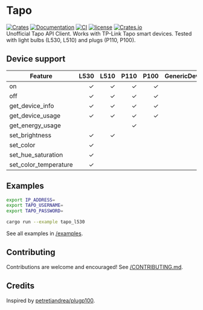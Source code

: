 # Tapo

[![Crates][crates_badge]][crates]
[![Documentation][documentation_badge]][documentation]
[![CI][ci_badge]][ci]
[![license][license_badge]][license]
[![Crates.io][crates_downloads_badge]][crates]\
Unofficial Tapo API Client. Works with TP-Link Tapo smart devices. Tested with light bulbs (L530, L510) and plugs (P110, P100).

## Device support

| Feature               |    L530 |    L510 |    P110 |    P100 | GenericDevice |
| --------------------- | ------: | ------: | ------: | ------: | ------------: |
| on                    | &check; | &check; | &check; | &check; |       &check; |
| off                   | &check; | &check; | &check; | &check; |       &check; |
| get_device_info       | &check; | &check; | &check; | &check; |       &check; |
| get_device_usage      | &check; | &check; | &check; | &check; |       &check; |
| get_energy_usage      |         |         | &check; |         |               |
| set_brightness        | &check; | &check; |         |         |               |
| set_color             | &check; |         |         |         |               |
| set_hue_saturation    | &check; |         |         |         |               |
| set_color_temperature | &check; |         |         |         |               |

## Examples

```bash
export IP_ADDRESS=
export TAPO_USERNAME=
export TAPO_PASSWORD=

cargo run --example tapo_l530
```

See all examples in [/examples][examples].

## Contributing

Contributions are welcome and encouraged! See [/CONTRIBUTING.md][contributing].

## Credits

Inspired by [petretiandrea/plugp100][inspired_by].

[crates_badge]: https://img.shields.io/crates/v/tapo.svg
[crates]: https://crates.io/crates/tapo
[documentation_badge]: https://docs.rs/tapo/badge.svg
[documentation]: https://docs.rs/tapo
[ci_badge]: https://github.com/mihai-dinculescu/tapo/workflows/CI/badge.svg?branch=main
[ci]: https://github.com/mihai-dinculescu/tapo/actions
[license_badge]: https://img.shields.io/crates/l/tapo.svg
[license]: https://github.com/mihai-dinculescu/tapo/blob/main/LICENSE
[crates_downloads_badge]: https://img.shields.io/crates/d/tapo?label=downloads
[examples]: https://github.com/mihai-dinculescu/tapo/tree/main/examples
[contributing]: https://github.com/mihai-dinculescu/tapo/blob/main/CONTRIBUTING.md
[inspired_by]: https://github.com/petretiandrea/plugp100
